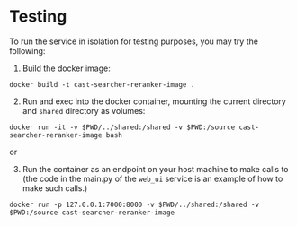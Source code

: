 # Testing

To run the service in isolation for testing purposes, you may try the following:

1. Build the docker image:

`docker build -t cast-searcher-reranker-image .`

2. Run and exec into the docker container, mounting the current directory and `shared` directory as volumes:

`docker run -it -v $PWD/../shared:/shared -v $PWD:/source cast-searcher-reranker-image bash`

or

3.  Run the container as an endpoint on your host machine to make calls to (the code in the main.py of the `web_ui` service is an example of how to make such calls.)

`docker run -p 127.0.0.1:7000:8000 -v $PWD/../shared:/shared -v $PWD:/source cast-searcher-reranker-image`